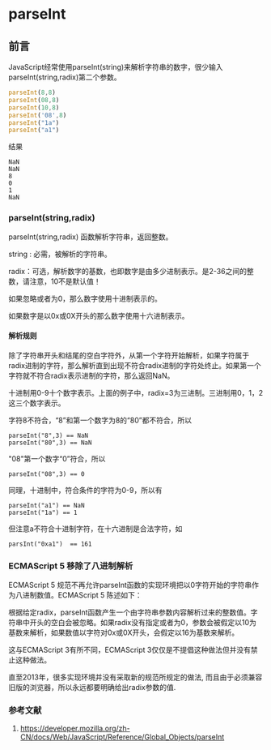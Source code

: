 # parseInt

## 前言

JavaScript经常使用parseInt(string)来解析字符串的数字，很少输入parseInt(string,radix)第二个参数。

```js
parseInt(8,8)  
parseInt(08,8)
parseInt(10,8)
parseInt('08',8)
parseInt("1a")
parseInt("a1")
```

结果

    NaN
    NaN
    8
    0
    1
    NaN

### parseInt(string,radix)

parseInt(string,radix) 函数解析字符串，返回整数。

string : 必需，被解析的字符串。

radix：可选，解析数字的基数，也即数字是由多少进制表示。是2-36之间的整数，请注意，10不是默认值！

如果忽略或者为0，那么数字使用十进制表示的。

如果数字是以0x或0X开头的那么数字使用十六进制表示。

#### 解析规则

除了字符串开头和结尾的空白字符外，从第一个字符开始解析，如果字符属于radix进制的字符，那么解析直到出现不符合radix进制的字符处终止。如果第一个字符就不符合radix表示进制的字符，那么返回NaN。

十进制用0-9十个数字表示。上面的例子中，radix=3为三进制。三进制用0，1，2这三个数字表示。

字符8不符合，“8”和第一个数字为8的“80”都不符合，所以

    parseInt("8",3) == NaN
    parseInt("80",3) == NaN
"08"第一个数字“0”符合，所以

    parseInt("08",3) == 0   
同理，十进制中，符合条件的字符为0-9，所以有

    parseInt("a1") == NaN
    parseInt("1a") == 1
但注意a不符合十进制字符，在十六进制是合法字符，如

    parsInt("0xa1")  == 161

### ECMAScript 5 移除了八进制解析

ECMAScript 5 规范不再允许parseInt函数的实现环境把以0字符开始的字符串作为八进制数值。ECMAScript 5 陈述如下：

根据给定radix，parseInt函数产生一个由字符串参数内容解析过来的整数值。字符串中开头的空白会被忽略。如果radix没有指定或者为0，参数会被假定以10为基数来解析，如果数值以字符对0x或0X开头，会假定以16为基数来解析。

这与ECMAScript 3有所不同，ECMAScript 3仅仅是不提倡这种做法但并没有禁止这种做法。

直至2013年，很多实现环境并没有采取新的规范所规定的做法, 而且由于必须兼容旧版的浏览器，所以永远都要明确给出radix参数的值.

### 参考文献

1. <https://developer.mozilla.org/zh-CN/docs/Web/JavaScript/Reference/Global_Objects/parseInt>
